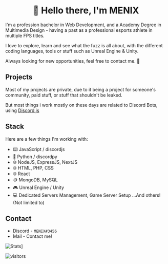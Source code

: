 <h1 align="center">👋 Hello there, I'm MENIX</h1>

I'm a profession bachelor in Web Development, and a Academy Degree in Multimedia Design - having a past as a professional esports athlete in multiple FPS titles.

I love to explore, learn and see what the fuzz is all about, with the different coding languages, tools or stuff such as Unreal Engine & Unity.

Always looking for new opportunities, feel free to contact me. 👀

## Projects

Most of my projects are private, due to it being a project for someone's community, paid stuff, or stuff that shouldn't be leaked.

But most things i work mostly on these days are related to Discord Bots, using [Discord.js](https://github.com/discordjs/discord.js)


## Stack

Here are a few things I'm working with:

- ⌨️ JavaScript / discordjs
- 🐍 Python / discordpy 
- 🌐 NodeJS, ExpressJS, NextJS
- 🌐 HTML, PHP, CSS
- 🌐 React
- 🪙 MongoDB, MySQL
- 🎮 Unreal Engine / Unity
- 💻 Dedicated Servers Management, Game Server Setup
...And others! (Not limited to)

## Contact

- Discord - `MENIX#3456`
- Mail - Contact me!

![Stats](https://github-readme-stats.vercel.app/api?username=menix1337&count_private=true&theme=radical&show_icons=true&include_all_commits=true)]

![visitors](https://visitor-badge.glitch.me/badge?page_id=menix1337/menix1337)

